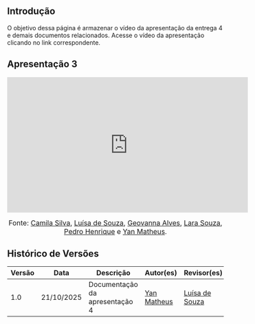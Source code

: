 ## Introdução

O objetivo dessa página é armazenar o vídeo da apresentação da entrega 4 e demais documentos relacionados. Acesse o vídeo da apresentação clicando no link correspondente.

## Apresentação 3

<iframe width="560" height="315" src="https://www.youtube.com/embed/8bg0IVDFjew?si=-36jSAYAX4EeHLA-" title="YouTube video player" frameborder="0" allow="accelerometer; autoplay; clipboard-write; encrypted-media; gyroscope; picture-in-picture; web-share" referrerpolicy="strict-origin-when-cross-origin" allowfullscreen></iframe> 

<font size="3"><p style="text-align: center">Fonte: [Camila Silva](https://github.com/CamilaSilvaC), [Luísa de Souza](https://github.com/luisa12ll), [Geovanna Alves](https://github.com/GeovannaUmbelino), [Lara Souza](https://github.com/mel14-hub), [Pedro Henrique](https://github.com/pedrohpsantos) e [Yan Matheus](https://github.com/Yanmatheus0812).</p></font>

## Histórico de Versões

| Versão | Data       | Descrição                    | Autor(es)                          | Revisor(es)                          |
|--------|------------|------------------------------|-----------------------------------|-------------------------------------|
| 1.0    | 21/10/2025 | Documentação da apresentação 4   | [Yan Matheus](https://github.com/Yanmatheus0812) | [Luísa de Souza](https://github.com/luisa12ll) |

